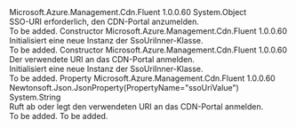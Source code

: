 <Type Name="SsoUriInner" FullName="Microsoft.Azure.Management.Cdn.Fluent.Models.SsoUriInner">
  <TypeSignature Language="C#" Value="public class SsoUriInner" />
  <TypeSignature Language="ILAsm" Value=".class public auto ansi beforefieldinit SsoUriInner extends System.Object" />
  <TypeSignature Language="DocId" Value="T:Microsoft.Azure.Management.Cdn.Fluent.Models.SsoUriInner" />
  <TypeSignature Language="VB.NET" Value="Public Class SsoUriInner" />
  <TypeSignature Language="F#" Value="type SsoUriInner = class" />
  <AssemblyInfo>
    <AssemblyName>Microsoft.Azure.Management.Cdn.Fluent</AssemblyName>
    <AssemblyVersion>1.0.0.60</AssemblyVersion>
  </AssemblyInfo>
  <Base>
    <BaseTypeName>System.Object</BaseTypeName>
  </Base>
  <Interfaces />
  <Docs>
    <summary>
            SSO-URI erforderlich, den CDN-Portal anzumelden.
            </summary>
    <remarks>To be added.</remarks>
  </Docs>
  <Members>
    <Member MemberName=".ctor">
      <MemberSignature Language="C#" Value="public SsoUriInner ();" />
      <MemberSignature Language="ILAsm" Value=".method public hidebysig specialname rtspecialname instance void .ctor() cil managed" />
      <MemberSignature Language="DocId" Value="M:Microsoft.Azure.Management.Cdn.Fluent.Models.SsoUriInner.#ctor" />
      <MemberSignature Language="VB.NET" Value="Public Sub New ()" />
      <MemberType>Constructor</MemberType>
      <AssemblyInfo>
        <AssemblyName>Microsoft.Azure.Management.Cdn.Fluent</AssemblyName>
        <AssemblyVersion>1.0.0.60</AssemblyVersion>
      </AssemblyInfo>
      <Parameters />
      <Docs>
        <summary>
            Initialisiert eine neue Instanz der SsoUriInner-Klasse.
            </summary>
        <remarks>To be added.</remarks>
      </Docs>
    </Member>
    <Member MemberName=".ctor">
      <MemberSignature Language="C#" Value="public SsoUriInner (string ssoUriValue = null);" />
      <MemberSignature Language="ILAsm" Value=".method public hidebysig specialname rtspecialname instance void .ctor(string ssoUriValue) cil managed" />
      <MemberSignature Language="DocId" Value="M:Microsoft.Azure.Management.Cdn.Fluent.Models.SsoUriInner.#ctor(System.String)" />
      <MemberSignature Language="VB.NET" Value="Public Sub New (Optional ssoUriValue As String = null)" />
      <MemberSignature Language="F#" Value="new Microsoft.Azure.Management.Cdn.Fluent.Models.SsoUriInner : string -&gt; Microsoft.Azure.Management.Cdn.Fluent.Models.SsoUriInner" Usage="new Microsoft.Azure.Management.Cdn.Fluent.Models.SsoUriInner ssoUriValue" />
      <MemberType>Constructor</MemberType>
      <AssemblyInfo>
        <AssemblyName>Microsoft.Azure.Management.Cdn.Fluent</AssemblyName>
        <AssemblyVersion>1.0.0.60</AssemblyVersion>
      </AssemblyInfo>
      <Parameters>
        <Parameter Name="ssoUriValue" Type="System.String" />
      </Parameters>
      <Docs>
        <param name="ssoUriValue">Der verwendete URI an das CDN-Portal anmelden.</param>
        <summary>
            Initialisiert eine neue Instanz der SsoUriInner-Klasse.
            </summary>
        <remarks>To be added.</remarks>
      </Docs>
    </Member>
    <Member MemberName="SsoUriValue">
      <MemberSignature Language="C#" Value="public string SsoUriValue { get; set; }" />
      <MemberSignature Language="ILAsm" Value=".property instance string SsoUriValue" />
      <MemberSignature Language="DocId" Value="P:Microsoft.Azure.Management.Cdn.Fluent.Models.SsoUriInner.SsoUriValue" />
      <MemberSignature Language="VB.NET" Value="Public Property SsoUriValue As String" />
      <MemberSignature Language="F#" Value="member this.SsoUriValue : string with get, set" Usage="Microsoft.Azure.Management.Cdn.Fluent.Models.SsoUriInner.SsoUriValue" />
      <MemberType>Property</MemberType>
      <AssemblyInfo>
        <AssemblyName>Microsoft.Azure.Management.Cdn.Fluent</AssemblyName>
        <AssemblyVersion>1.0.0.60</AssemblyVersion>
      </AssemblyInfo>
      <Attributes>
        <Attribute>
          <AttributeName>Newtonsoft.Json.JsonProperty(PropertyName="ssoUriValue")</AttributeName>
        </Attribute>
      </Attributes>
      <ReturnValue>
        <ReturnType>System.String</ReturnType>
      </ReturnValue>
      <Docs>
        <summary>
            Ruft ab oder legt den verwendeten URI an das CDN-Portal anmelden.
            </summary>
        <value>To be added.</value>
        <remarks>To be added.</remarks>
      </Docs>
    </Member>
  </Members>
</Type>